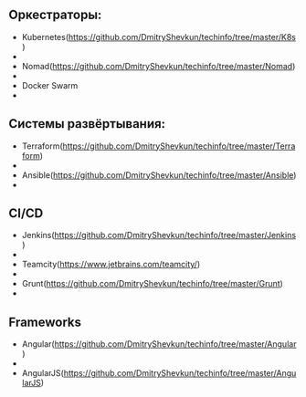Оркестраторы:
 -
 - Kubernetes(https://github.com/DmitryShevkun/techinfo/tree/master/K8s)
 -
 - Nomad(https://github.com/DmitryShevkun/techinfo/tree/master/Nomad)
 -
 - Docker Swarm
 -
Системы развёртывания:
 -
 - Terraform(https://github.com/DmitryShevkun/techinfo/tree/master/Terraform)
 -
 - Ansible(https://github.com/DmitryShevkun/techinfo/tree/master/Ansible)
 -
CI/CD
 -
 - Jenkins(https://github.com/DmitryShevkun/techinfo/tree/master/Jenkins)
 -
 - Teamcity(https://www.jetbrains.com/teamcity/)
 -
 - Grunt(https://github.com/DmitryShevkun/techinfo/tree/master/Grunt)
 -
Frameworks
 -
 - Angular(https://github.com/DmitryShevkun/techinfo/tree/master/Angular)
 -
 - AngularJS(https://github.com/DmitryShevkun/techinfo/tree/master/AngularJS)

